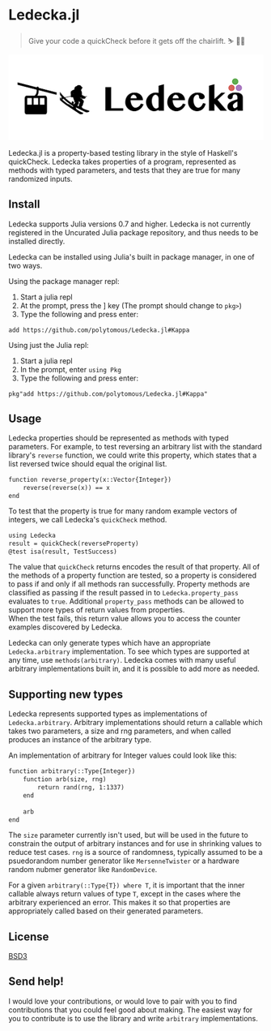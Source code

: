 # Ledecka.jl

> Give your code a quickCheck before it gets off the         chairlift. ⛷️ 🥇🥇

![A tram and a skier getting off of it to ride towards the name of the project](/docs/ledecka_logo.png)

Ledecka.jl is a property-based testing library in the style of Haskell's quickCheck. Ledecka takes properties of a program,
represented as methods with typed parameters, and tests that they are true for many randomized inputs.

## Install 

Ledecka supports Julia versions 0.7 and higher. Ledecka is not
currently registered in the Uncurated Julia package repository,
and thus needs to be installed directly. 

Ledecka can be installed using Julia's built in package manager, in one of two ways. 

Using the package manager repl: 
1. Start a julia repl
2. At the prompt, press the ] key (The prompt should change to `pkg>`)
3. Type the following and press enter: 
``` 
add https://github.com/polytomous/Ledecka.jl#Kappa
```

Using just the Julia repl: 
1. Start a julia repl
2. In the prompt, enter `using Pkg`
3. Type the following and press enter: 
``` 
pkg"add https://github.com/polytomous/Ledecka.jl#Kappa"
```

## Usage 

Ledecka properties should be represented as methods with typed 
parameters. For example, to test reversing an arbitrary list with 
the standard library's `reverse` function, we could write this
property, which states that a list reversed twice should equal the original list.  

``` 
function reverse_property(x::Vector{Integer})
    reverse(reverse(x)) == x
end
```

To test that the property is true for many random example vectors of integers, we call Ledecka's `quickCheck` method. 

``` 
using Ledecka
result = quickCheck(reverseProperty)
@test isa(result, TestSuccess)
```

The value that `quickCheck` returns encodes the result of that property. 
All of the methods of a property function are tested, so a property is considered to pass if and only if all methods ran successfully. 
Property methods are classified as passing if the result passed in to `Ledecka.property_pass` evaluates to `true`. 
Additional `property_pass` methods can be allowed to support more types of return values from properties.  
When the test fails, this return value allows you to
access the counter examples discovered by Ledecka.

Ledecka can only generate types which have an appropriate `Ledecka.arbitrary` implementation. To see which types are supported at any time, use `methods(arbitrary)`. Ledecka comes with many useful arbitrary implementations built in, and it is possible to add more as needed.

## Supporting new types 

Ledecka represents supported types as implementations of `Ledecka.arbitrary`. Arbitrary implementations should return a callable which takes two parameters, a size and rng parameters, and when called produces an instance of the arbitrary type. 

An implementation of arbitrary for Integer values could look like this: 

```
function arbitrary(::Type{Integer})
    function arb(size, rng)
        return rand(rng, 1:1337)
    end
    
    arb
end
```

The `size` parameter currently isn't used, but will be used in the future to constrain the output of arbitrary instances and for use in shrinking values to reduce test cases. 
`rng` is a source of randomness, typically assumed to be a psuedorandom number generator like `MersenneTwister` or a hardware random nubmer generator like `RandomDevice`.

For a given `arbitrary(::Type{T}) where T`, it is important that the inner callable always return values of type `T`, except in the cases where the arbitrary experienced an error. This makes it so that properties are appropriately called based on their generated parameters. 

## License 

[BSD3](LICENSE.md)

## Send help! 

I would love your contributions, or would love to pair with you to find contributions that you could feel good about making. The easiest way for you to contribute is to use the library and write `arbitrary` implementations. 
